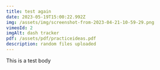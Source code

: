 ```yaml
---
title: test again
date: 2023-05-19T15:00:22.992Z
img: /assets/img/screenshot-from-2023-04-21-10-59-29.png
vimeoId: 2
imgAlt: dash tracker
pdf: /assets/pdf/practiceideas.pdf
description: random files uploaded
---
```

T﻿his is a test body